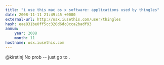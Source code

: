 ```yaml
---
title: "i use this mac os x software: applications used by thingles"
date: 2008-11-11 21:49:45 +0000
external-url: http://osx.iusethis.com/user/thingles
hash: eae831be0ff5cc320d6dc8cca2badf93
annum:
    year: 2008
    month: 11
hostname: osx.iusethis.com
---
```


@kirstinj No prob -- just go to .
